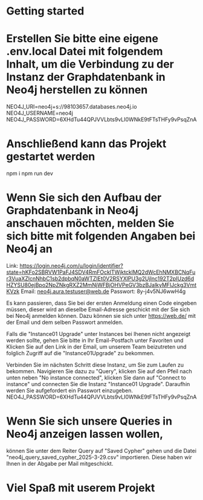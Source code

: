 # Getting started


# Erstellen Sie bitte eine eigene .env.local Datei mit folgendem Inhalt, um die Verbindung zu der Instanz der Graphdatenbank in Neo4j herstellen zu können
NEO4J_URI=neo4j+s://98103657.databases.neo4j.io
NEO4J_USERNAME=neo4j
NEO4J_PASSWORD=6XHdTu44QPJVVLbts9vLI0WNkE9tFTsTHFy9vPsqZnA


# Anschließend kann das Projekt gestartet werden
npm i
npm run dev


# Wenn Sie sich den Aufbau der Graphdatenbank in Neo4j anschauen möchten, melden Sie sich bitte mit folgenden Angaben bei Neo4j an
Link:       https://login.neo4j.com/u/login/identifier?state=hKFo2SBRVW1PaFJ4SDV4RmFOcklTWjktcklMQ2dWcEhNMXBCNqFur3VuaXZlcnNhbC1sb2dpbqN0aWTZIEt0V2RSYXlPU3g2Ujlnc192T2pIUzd6dHZYSU80ejBpo2NpZNkgRXZ2MmNjWFBjOHVPeGV3bzBJalkyMFlJckg3VmtKVzk
Email:      neo4j.aura.testuser@web.de
Passwort:   8y-j4v5NJ6wwH4g

Es kann passieren, dass Sie bei der ersten Anmeldung einen Code eingeben müssen, dieser wird an dieselbe Email-Adresse geschickt mit der Sie sich bei Neo4j anmelden können. Dazu können sie sich unter https://web.de/ mit der Email und dem selben Passwort anmelden.

Falls die "Instance01 Upgrade" unter Instances bei Ihenen nicht angezeigt werden sollte, gehen Sie bitte in Ihr Email-Postfach unter Favoriten und Klicken Sie auf den Link in der Email, um unserem Team beizutreten und folglich Zugriff auf die "Instance01Upgrade" zu bekommen.

Verbinden Sie im nächsten Schritt diese Instanz, um Sie zum Laufen zu bekommen. Navigieren Sie dazu zu "Query", klicken Sie auf den Pfeil nach unten neben "No instance connected", klicken Sie dann auf "Connect to instance" und connecten Sie die Instanz "Instance01 Upgrade". Daraufhin werden Sie aufgefordert ein Passwort einzugeben. 
NEO4J_PASSWORD=6XHdTu44QPJVVLbts9vLI0WNkE9tFTsTHFy9vPsqZnA


# Wenn Sie sich unsere Queries in Neo4j anzeigen lassen wollen,
können Sie unter dem Reiter Query auf "Saved Cypher" gehen und die Datei "neo4j_query_saved_cypher_2025-3-29.csv" importieren. Diese haben wir Ihnen in der Abgabe per Mail mitgeschickt. 


# Viel Spaß mit userem Projekt 